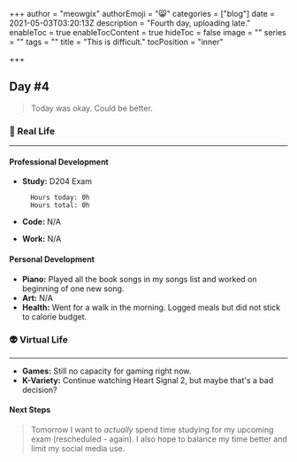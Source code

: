 +++
author = "meowgix"
authorEmoji = "😸"
categories = ["blog"]
date = 2021-05-03T03:20:13Z
description = "Fourth day, uploading late."
enableToc = true
enableTocContent = true
hideToc = false
image = ""
series = ""
tags = ""
title = "This is difficult."
tocPosition = "inner"

+++
## Day #4

> Today was okay. Could be better.

### 🌱 Real Life

***

#### Professional Development

* **Study:**  D204 Exam

        Hours today: 0h
        Hours total: 0h
* **Code:**  N/A
* **Work:**  N/A

#### Personal Development

* **Piano:**  Played all the book songs in my songs list and worked on beginning of one new song.
* **Art:**  N/A
* **Health:**  Went for a walk in the morning. Logged meals but did not stick to calorie budget.

### 👽 Virtual Life

***

* **Games:**  Still no capacity for gaming right now.
* **K-Variety:**  Continue watching Heart Signal 2, but maybe that's a bad decision?

#### Next Steps

> Tomorrow I want to _actually_ spend time studying for my upcoming exam (rescheduled - again). I also hope to balance my time better and limit my social media use.